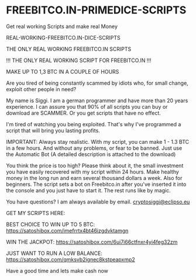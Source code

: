 # FREEBITCO.IN-PRIMEDICE-SCRIPTS
Get real working Scripts and make real Money


REAL-WORKING-FREEBITCO.IN-DICE-SCRIPTS

THE ONLY REAL WORKING FREEBITCO.IN SCRIPTS

!!! THE ONLY REAL WORKING SCRIPT FOR FREEBITCO.IN !!!

MAKE UP TO 1,3 BTC IN A COUPLE OF HOURS

Are you tired of being constantly scammed by idiots who, for small change, exploit other people in need?

My name is Siggi. I am a german programmer and have more than 20 years experience. I can assure you that 90% of all scripts you can buy or download are SCAMMER. Or you get scripts that have no effect.

I'm tired of watching you being exploited. That's why I've programmed a script that will bring you lasting profits.

IMPORTANT: Always stay realistic. With my script, you can make 1 - 1.3 BTC in a few hours. And without any problems, or fear to be banned. Just use the Automatic Bot (A detailed description is attached to the download)

You think the price is too high? Please think about it, the small investment you have easily recovered with my script within 24 hours. Make healthy money in the long run and earn several thousand dollars a week. Also for beginners. The script sets a bot on Freebitco.in after you've inserted it into the console and you just have to start it. The rest runs like by magic.

You have questions? I am always available by email. cryptosiggi@eclipso.eu



GET MY SCRIPTS HERE:

BEST CHOICE TO WIN UP TO 5 BTC: https://satoshibox.com/imefrrtx4bt46izgdvktamgn

WIN THE JACKPOT: https://satoshibox.com/6ui7i66ctfnxr4yi4feg32zm

JUST WANT TO RUN A LOW BALANCE: https://satoshibox.com/qmksvb2ignec8kstpeapxmp2



Have a good time and lets make cash now
